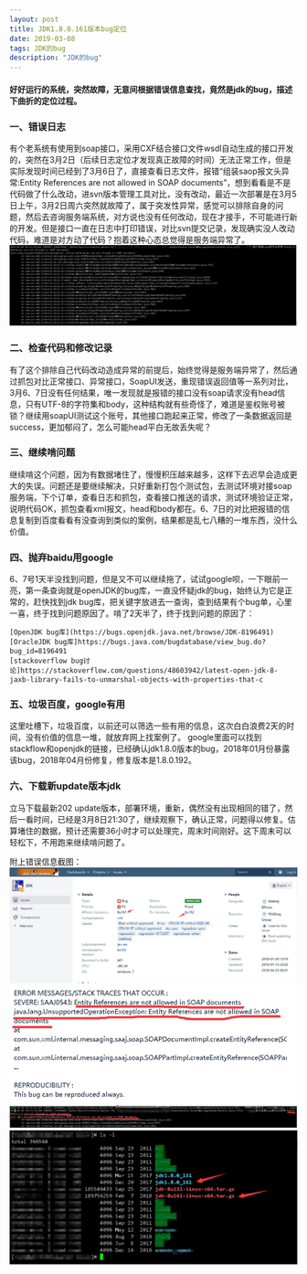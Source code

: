 ```yaml
---
layout: post
title: JDK1.8.0.161版本bug定位
date: 2019-03-08
tags: JDK的bug 
description: "JDK的bug"
---
```


#### 好好运行的系统，突然故障，无意间根据错误信息查找，竟然是jdk的bug，描述下曲折的定位过程。

### 一、错误日志 
有个老系统有使用到soap接口，采用CXF结合接口文件wsdl自动生成的接口开发的，突然在3月2日（后续日志定位才发现真正故障的时间）无法正常工作，但是实际发现时间已经到了3月6日了，直接查看日志文件，报错“组装saop报文头异常:Entity References are not allowed in SOAP documents”，想到看看是不是代码做了什么改动，进svn版本管理工具对比，没有改动，最近一次部署是在3月5日上午，3月2日周六突然就故障了，属于突发性异常，感觉可以排除自身的问题，然后去咨询服务端系统，对方说也没有任何改动，现在才接手，不可能进行新的开发。但是接口一直在日志中打印错误，对比svn提交记录，发现确实没人改动代码，难道是对方动了代码？抱着这种心态总觉得是服务端异常了。
![](/images/posts/jdkbug/error.jpg)

### 二、检查代码和修改记录 
有了这个排除自己代码改动造成异常的前提后，始终觉得是服务端异常了，然后通过抓包对比正常接口、异常接口，SoapUI发送，重现错误返回值等一系列对比，3月6、7日没有任何结果，唯一发现就是报错的接口没有soap请求没有head信息，只有UTF-8的字符集和body，这种结构就有些奇怪了，难道是鉴权账号被锁？继续用soapUI测试这个账号，其他接口跑起来正常，修改了一条数据返回是success，更加郁闷了，怎么可能head平白无故丢失呢？

### 三、继续啃问题
继续啃这个问题，因为有数据堵住了，慢慢积压越来越多，这样下去迟早会造成更大的失误。问题还是要继续解决，只好重新打包个测试包，去测试环境对接soap服务端，下个订单，查看日志和抓包，查看接口推送的请求，测试环境验证正常，说明代码OK，抓包查看xml报文，head和body都在。6、7日的对比把报错的信息复制到百度看看有没查询到类似的案例，结果都是乱七八糟的一堆东西，没什么价值。

### 四、抛弃baidu用google
6、7号1天半没找到问题，但是又不可以继续拖了，试试google呗，一下眼前一亮，第一条查询就是openJDK的bug库，一直没怀疑jdk的bug，始终认为它是正常的，赶快找到jdk bug库，把关键字放进去一查询，查到结果有个bug单，心里一喜，终于找到问题原因了。啃了2天半了，终于找到问题的原因了：
```
[OpenJDK bug库](https://bugs.openjdk.java.net/browse/JDK-8196491)
[OracleJDK bug库]https://bugs.java.com/bugdatabase/view_bug.do?bug_id=8196491
[stackoverflow bug讨论]https://stackoverflow.com/questions/48603942/latest-open-jdk-8-jaxb-library-fails-to-unmarshal-objects-with-properties-that-c
```

### 五、垃圾百度，google有用
这里吐槽下，垃圾百度，以前还可以筛选一些有用的信息，这次白白浪费2天的时间，没有价值的信息一堆，就放弃网上找案例了。
google里面可以找到stackflow和openjdk的链接，已经确认jdk1.8.0版本的bug，2018年01月份暴露该bug，2018年04月份修复，修复版本是1.8.0.192。

### 六、下载新update版本jdk 
立马下载最新202 update版本，部署环境，重新，偶然没有出现相同的错了，然后一看时间，已经是3月8日21:30了，继续观察下，确认正常，问题得以修复。估算堵住的数据，预计还需要36小时才可以处理完，周末时间刚好。这下周末可以轻松下，不用跑来继续啃问题了。

附上错误信息截图：
![](/images/posts/jdkbug/jdkbug.jpg)
![](/images/posts/jdkbug/bug2.jpg)
![](/images/posts/jdkbug/buglog.jpg)
![](/images/posts/jdkbug/log.jpg)